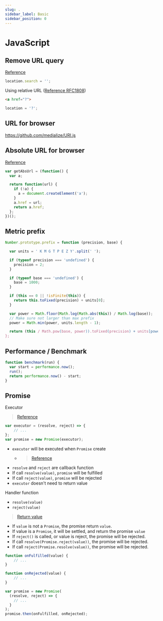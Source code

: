 ```yaml
---
slug: .
sidebar_label: Basic
sidebar_position: 0
---
```


# JavaScript

## Remove URL query

[Reference](https://developer.mozilla.org/en-US/docs/Web/API/Window/location#Example_5_Send_a_string_of_data_to_the_server_by_modifying_the_search_property)

```js
location.search = '';
```

Using relative URL 
([Reference RFC1808](https://tools.ietf.org/html/rfc1808))

```html
<a href="?">
```

```js
location = '?';
```

## URL for browser

https://github.com/medialize/URI.js


## Absolute URL for browser

[Reference](https://davidwalsh.name/get-absolute-url)

```js
var getAbsUrl = (function() {
  var a;

  return function(url) {
    if (!a) {
      a = document.createElement('a');
    }
    a.href = url;
    return a.href;
  };
})();
```

## Metric prefix

```js
Number.prototype.prefix = function (precision, base) {

  var units = ' K M G T P E Z Y'.split(' ');

  if (typeof precision === 'undefined') {
    precision = 2;
  }

  if (typeof base === 'undefined') {
    base = 1000;
  }

  if (this == 0 || !isFinite(this)) {
    return this.toFixed(precision) + units[0];
  }

  var power = Math.floor(Math.log(Math.abs(this)) / Math.log(base));
  // Make sure not larger than max prefix
  power = Math.min(power, units.length - 1);

  return (this / Math.pow(base, power)).toFixed(precision) + units[power];
};
```

## Performance / Benchmark
```js
function benchmark(run) {
  var start = performance.now();
  run();
  return performance.now() - start;
}
```

## Promise

Executor

> [Reference](https://developer.mozilla.org/en-US/docs/Web/JavaScript/Reference/Global_Objects/Promise/Promise)

```js
var executor = (resolve, reject) => {
    // ...
};
var promise = new Promise(executor);
```

- `executor` will be executed when `Promise` create
  - > [Reference](https://tc39.es/ecma262/#sec-promise-executor)
- `resolve` and `reject` are callback function
- If call `resolve(value)`, `promise` will be fulfilled
- If call `reject(value)`, `promise` will be rejected
- `executor` doesn't need to return value

Handler function
- `resolve(value)`
- `reject(value)`

> [Return value](https://developer.mozilla.org/en-US/docs/Web/JavaScript/Reference/Global_Objects/Promise/then#return_value)

- If `value` is not a `Promise`, the promise return `value`.
- If value is a `Promise`, it will be settled, and return the promise `value`
- If `reject()` is called, or value is reject, the promise will be rejected.
- If call `resolve(Promise.reject(value))`, the promise will be rejected.
- If call `reject(Promise.resolve(value))`, the promise will be rejected. 

```js
function onFulfilled(value) {
    // ...
}

function onRejected(value) {
    // ...
}

var promise = new Promise(
  (resolve, reject) => {
    // ...
  }
);
promise.then(onFulfilled, onRejected);
```
